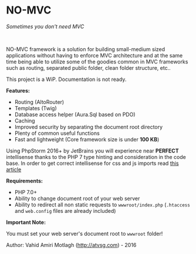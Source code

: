 # NO-MVC

_Sometimes you don't need MVC_

<br>

NO-MVC framework is a solution for building small-medium sized applications without having to enforce MVC architecture and at the same time being able to utilize some of the goodies common in MVC frameworks such as routing, separated public folder, clean folder structure, etc..

This project is a WiP. Documentation is not ready.
<br>

**Features:**
* Routing (AltoRouter)
* Templates (Twig)
* Database access helper (Aura.Sql based on PDO)
* Caching
* Improved security by separating the document root directory
* Plenty of common useful functions
* Fast and lightweight (Core framework size is under **100 KB**)

Using PhpStorm 2016+ by JetBrains you will experience near **PERFECT**  intellisense thanks to the PHP 7 type hinting and consideration in the code base. In order to get correct intellisense for css and js imports read <a href="https://www.jetbrains.com/help/phpstorm/2016.1/configuring-folders-within-a-content-root.html">this article</a>

**Requirements:**
* PHP 7.0+
* Ability to change document root of your web server
* Ability to redirect all non static requests to `wwwroot/index.php` (`.htaccess` and `web.config` files are already included)

**Important Note:**

You must set your web server's document root to `wwwroot` folder!


Author: Vahid Amiri Motlagh (http://atvsg.com) - 2016